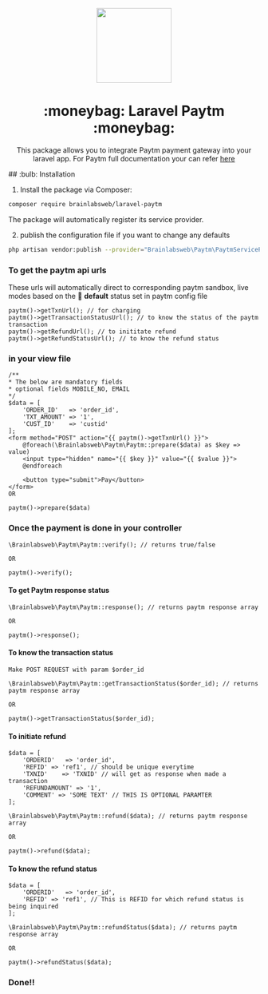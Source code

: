 <p align="center"><img src="https://brainlabsweb.com/safari-pinned-tab.svg" width="150px"></p>
<h1 align="center">
:moneybag: Laravel Paytm :moneybag:
</h1>

<p align="center">

</p>

<p align="center">
This package allows you to integrate Paytm payment gateway into your laravel app.
For Paytm full documentation your can refer <a href="https://developer.paytm.com/docs/">here</a>
</p>
## :bulb: Installation

1. Install the package via Composer:

```sh
composer require brainlabsweb/laravel-paytm
```
The package will automatically register its service provider.

2. publish the configuration file if you want to change any defaults
```sh
php artisan vendor:publish --provider="Brainlabsweb\Paytm\PaytmServiceProvider"
```

### To get the paytm api urls

These urls will automatically direct to corresponding paytm sandbox, live modes 
based on the :muscle: **default** status set in paytm config file

```
paytm()->getTxnUrl(); // for charging  
paytm()->getTransactionStatusUrl(); // to know the status of the paytm transaction
paytm()->getRefundUrl(); // to inititate refund
paytm()->getRefundStatusUrl(); // to know the refund status
```

### in your view file

```
/**
* The below are mandatory fields
* optional fields MOBILE_NO, EMAIL
*/
$data = [
    'ORDER_ID'   => 'order_id',
    'TXT_AMOUNT' => '1',
    'CUST_ID'    => 'custid'
];
<form method="POST" action="{{ paytm()->getTxnUrl() }}">
    @foreach(\Brainlabsweb\Paytm\Paytm::prepare($data) as $key => value)
    <input type="hidden" name="{{ $key }}" value="{{ $value }}">   
    @endforeach
    
    <button type="submit">Pay</button>
</form>
OR

paytm()->prepare($data)
```

### Once the payment is done in your controller
```
\Brainlabsweb\Paytm\Paytm::verify(); // returns true/false 

OR

paytm()->verify();
```

#### To get Paytm response status
```
\Brainlabsweb\Paytm\Paytm::response(); // returns paytm response array 

OR
                  
paytm()->response();                   
```

#### To know the transaction status
```
Make POST REQUEST with param $order_id

\Brainlabsweb\Paytm\Paytm::getTransactionStatus($order_id); // returns paytm response array

OR

paytm()->getTransactionStatus($order_id); 
```

#### To initiate refund 
```
$data = [
    'ORDERID'   => 'order_id',
    'REFID' => 'ref1', // should be unique everytime
    'TXNID'    => 'TXNID' // will get as response when made a transaction
    'REFUNDAMOUNT' => '1',
    'COMMENT' => 'SOME TEXT' // THIS IS OPTIONAL PARAMTER
];

\Brainlabsweb\Paytm\Paytm::refund($data); // returns paytm response array 

OR

paytm()->refund($data);
```


#### To know the refund status 
```
$data = [
    'ORDERID'   => 'order_id',
    'REFID' => 'ref1', // This is REFID for which refund status is being inquired
];

\Brainlabsweb\Paytm\Paytm::refundStatus($data); // returns paytm response array

OR

paytm()->refundStatus($data); 
```
<p align="center">
<h3>Done!!</h3>
</p>
